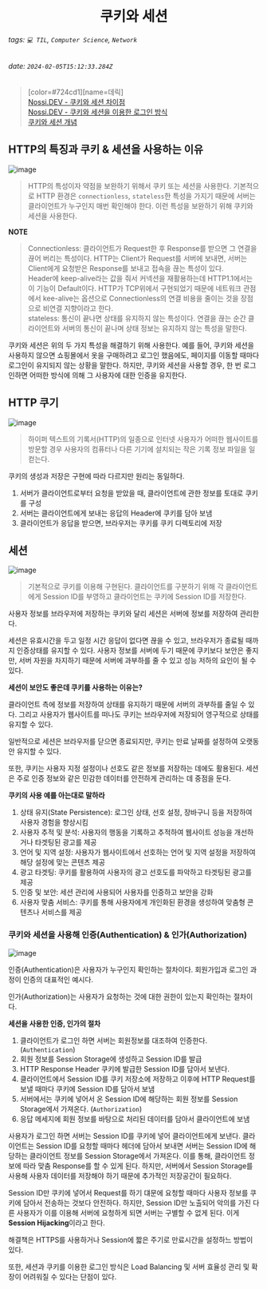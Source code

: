 <h1><center> 쿠키와 세션 </center></h1>

###### tags: `💻 TIL`, `Computer Science`, `Network`
###### date: `2024-02-05T15:12:33.284Z`

> [color=#724cd1][name=데릭] <br>
> [Nossi.DEV - 쿠키와 세션 차이점](https://www.nossi.dev/c630d26d-6ccb-4637-918a-c2396d74f1bd) <br>
> [Nossi.DEV - 쿠키와 세션을 이용한 로그인 방식](https://www.nossi.dev/9a5d7124-ae80-4dbd-8678-fffc3911728d) <br>
> [쿠키와 세션 개념](https://interconnection.tistory.com/74)<br>

## HTTP의 특징과 쿠키 & 세션을 사용하는 이유

![image](https://hackmd.io/_uploads/H1dq_J05p.png)

> HTTP의 특성이자 약점을 보완하기 위해서 쿠키 또는 세션을 사용한다. 기본적으로 HTTP 환경은 `connectionless`, `stateless`한 특성을 가지기 때문에 서버는 클라이언트가 누구인지 매번 확인해야 한다. 이런 특성을 보완하기 위해 쿠키와 세션을 사용한다.

**NOTE**

> Connectionless: 클라이언트가 Request한 후 Response를 받으면 그 연결을 끊어 버리는 특성이다. HTTP는 Client가 Request를 서버에 보내면, 서버는 Client에게 요청받은 Response를 보내고 접속을 끊는 특성이 있다. <br>
Header에 keep-alive라는 값을 줘서 커넥션을 재활용하는데 HTTP1.1에서는 이 기능이 Default이다. HTTP가 TCP위에서 구현되었기 때문에 네트워크 관점에서 kee-alive는 옵션으로 Connectionless의 연결 비용을 줄이는 것을 장점으로 비연결 지향이라고 한다.<br>
> stateless: 통신이 끝나면 상태를 유지하지 않는 특성이다. 연결을 끊는 순간 클라이언트와 서버의 통신이 끝나며 상태 정보는 유지하지 않는 특성을 말한다. 

쿠키와 세션은 위의 두 가지 특성을 해결하기 위해 사용한다. 예를 들어, 쿠키와 세션을 사용하지 않으면 쇼핑몰에서 옷을 구매하려고 로그인 했음에도, 페이지를 이동할 때마다 로그인이 유지되지 않는 상황을 말한다. 하지만, 쿠키와 세션을 사용할 경우, 한 번 로그인하면 어떠한 방식에 의해 그 사용자에 대한 인증을 유지한다.

## HTTP 쿠기

![image](https://hackmd.io/_uploads/B1tw5yRqT.png)

> 하이퍼 텍스트의 기록서(HTTP)의 일종으로 인터넷 사용자가 어떠한 웹사이트를 방문할 경우 사용자의 컴퓨터나 다른 기기에 설치되는 작은 기록 정보 파일을 일컫는다.

쿠키의 생성과 저장은 구현에 따라 다르지만 원리는 동일하다.

1. 서버가 클라이언트로부터 요청을 받았을 때, 클라이언트에 관한 정보를 토대로 쿠키를 구성
2. 서버는 클라이언트에게 보내는 응답의 Header에 쿠키를 담아 보냄
3. 클라이언트가 응답을 받으면, 브라우저는 쿠키를 쿠키 디렉토리에 저장

## 세션
![image](https://hackmd.io/_uploads/SJvRq1R56.png)

> 기본적으로 쿠키를 이용해 구현된다. 클라이언트를 구분하기 위해 각 클라이언트에게 Session ID를 부영하고 클라이언트는 쿠키에 Session ID를 저장한다. 

사용자 정보를 브라우저에 저장하는 쿠키와 달리 세션은 서버에 정보를 저장하여 관리한다.

세션은 유효시간을 두고 일정 시간 응답이 없다면 끊을 수 있고, 브라우저가 종료될 때까지 인증상태를 유지할 수 있다. 사용자 정보를 서버에 두기 때문에 쿠키보다 보안은 좋지만, 서버 자원을 차지하기 때문에 서버에 과부하를 줄 수 있고 성능 저하의 요인이 될 수 있다. 

**세션이 보안도 좋은데 쿠키를 사용하는 이유는?**

클라이언트 측에 정보를 저장하여 상태를 유지하기 때문에 서버의 과부하를 줄일 수 있다. 그리고 사용자가 웹사이트를 떠나도 쿠키는 브라우저에 저장되어 영구적으로 상태를 유지할 수 있다. 

일반적으로 세션은 브라우저를 닫으면 종료되지만, 쿠키는 만료 날짜를 설정하여 오랫동안 유지할 수 있다.

또한, 쿠키는 사용자 지정 설정이나 선호도 같은 정보를 저장하는 데에도 활용된다. 세션은 주로 인증 정보와 같은 민감한 데이터를 안전하게 관리하는 데 중점을 둔다. 

**쿠키의 사용 예를 아는대로 말하라**

1. 상태 유지(State Persistence): 로그인 상태, 선호 설정, 장바구니 등을 저장하여 사용자 경험을 향상시킴
2. 사용자 추적 및 분석: 사용자의 행동을 기록하고 추적하여 웹사이트 성능을 개선하거나 타겟팅된 광고를 제공
3. 언어 및 지역 설정: 사용자가 웹사이트에서 선호하는 언어 및 지역 설정을 저장하여 해당 설정에 맞는 콘텐츠 제공
4. 광고 타겟팅: 쿠키를 활용하여 사용자의 광고 선호도를 파악하고 타겟팅된 광고를 제공
5. 인증 및 보안: 세션 관리에 사용되어 사용자를 인증하고 보안을 강화
6. 사용자 맞춤 서비스: 쿠키를 통해 사용자에게 개인화된 환경을 생성하여 맞춤형 콘텐츠나 서비스를 제공


### 쿠키와 세션을 사용해 인증(Authentication) & 인가(Authorization)

![image](https://hackmd.io/_uploads/SyGfhy0ca.png)

인증(Authentication)은 사용자가 누구인지 확인하는 절차이다. 회원가입과 로그인 과정이 인증의 대표적인 예시다. 

인가(Authorization)는 사용자가 요청하는 것에 대한 권한이 있는지 확인하는 절차이다.

**세션을 사용한 인증, 인가의 절차**

1. 클라이언트가 로그인 하면 서버는 회원정보를 대조하여 인증한다. (`Authentication`)
2. 회원 정보를 Session Storage에 생성하고 Session ID를 발급
3. HTTP Response Header 쿠키에 발급한 Session ID를 담아서 보낸다.
4. 클라이언트에서 Session ID를 쿠키 저장소에 저장하고 이후에 HTTP Request를 보낼 때마다 쿠키에 Session ID를 담아서 보냄
5. 서버에서는 쿠키에 넣어서 온 Session ID에 해당하는 회원 정보를 Session Storage에서 가져온다. (`Authorization`)
6. 응답 메세지에 회원 정보를 바탕으로 처리된 데이터를 담아서 클라이언트에 보냄

사용자가 로그인 하면 서버는 Session ID를 쿠키에 넣어 클라이언트에게 보낸다. 클라이언트는 Session ID를 요청할 때마다 헤더에 담아서 보내면 서버는 Session ID에 해당하는 클라이언트 정보를 Session Storage에서 가져온다. 이를 통해, 클라이언트 정보에 따라 맞춤 Response를 할 수 있게 된다. 하지만, 서버에서 Session Storage를 사용해 사용자 데이터를 저장해야 하기 때문에 추가적인 저장공간이 필요하다. 

Session ID만 쿠키에 넣어서 Request를 하기 댸문에 요청할 때마다 사용자 정보를 쿠키에 담아서 전송하는 것보다 안전하다. 하지만, Session ID만 노출되어 악의를 가진 다른 사용자가 이를 이용해 서버에 요청하게 되면 서버는 구별할 수 없게 된다. 이게 **Session Hijacking**이라고 한다. 

해결책은 HTTPS를 사용하거나 Session에 짧은 주기로 만료시간을 설정하느 방법이 있다. 

또한, 세션과 쿠키를 이용한 로그인 방식은 Load Balancing 및 서버 효율성 관리 및 확장이 어려워질 수 있다는 단점이 있다.